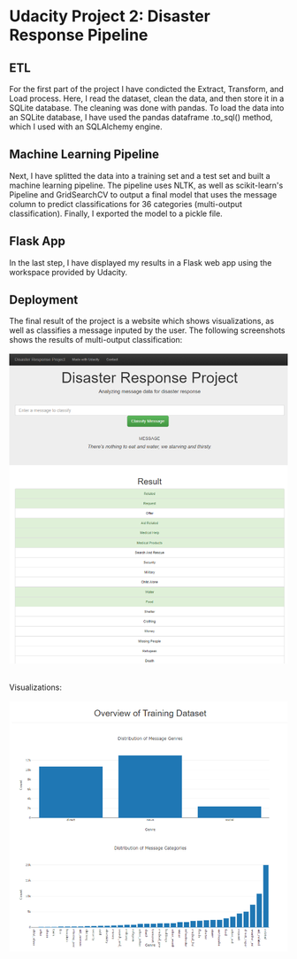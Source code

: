 # Udacity Project 2: Disaster Response Pipeline

## ETL
For the first part of the project I have condicted the Extract, Transform, and Load process. Here, I read the dataset, clean the data, and then store it in a SQLite database. The cleaning was done with pandas.
To load the data into an SQLite database, I have used the pandas dataframe .to_sql() method, which I used with an SQLAlchemy engine.

## Machine Learning Pipeline
Next, I have splitted the data into a training set and a test set and built a machine learning pipeline.
The pipeline uses NLTK, as well as scikit-learn's Pipeline and GridSearchCV to output a final model that uses the message column to predict classifications for 36 categories (multi-output classification).
Finally, I exported the model to a pickle file.

## Flask App
In the last step, I have displayed my results in a Flask web app using the workspace provided by Udacity.

## Deployment
The final result of the project is a website which shows visualizations, as well as classifies a message inputed by the user. The following screenshots shows the results of multi-output classification:</br></br>
![](https://github.com/tmargary/disaster_response_pipelines/blob/master/deployment_screenshots/2.png)</br></br>

Visualizations:</br></br>
![](https://github.com/tmargary/disaster_response_pipelines/blob/master/deployment_screenshots/3.png)
